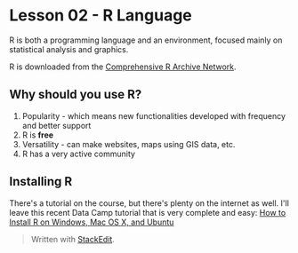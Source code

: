 # Lesson 02 - R Language

R is both a programming language and an environment, focused mainly on statistical analysis and graphics.

R is downloaded from the [Comprehensive R Archive Network](https://cran.r-project.org/).

## Why should you use R?

1. Popularity - which means new functionalities developed with frequency and better support
2. R is **free**
3. Versatility - can make websites, maps using GIS data, etc.
4. R has a very active community

## Installing R

There's a tutorial on the course, but there's plenty on the internet as well.
I'll leave this recent Data Camp tutorial that is very complete and easy:
[How to Install R on Windows, Mac OS X, and Ubuntu](https://www.datacamp.com/community/tutorials/installing-R-windows-mac-ubuntu)

> Written with [StackEdit](https://stackedit.io/).
<!--stackedit_data:
eyJoaXN0b3J5IjpbLTE0MjI3NjI4OTcsLTIxMjMxNDA2MTYsLT
Y1MzA3MzAyOSwtOTM5MTE0ODc0XX0=
-->